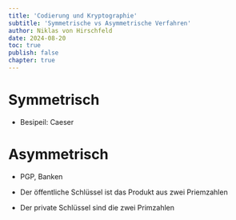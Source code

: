 ```yaml
---
title: 'Codierung und Kryptographie'
subtitle: 'Symmetrische vs Asymmetrische Verfahren'
author: Niklas von Hirschfeld
date: 2024-08-20
toc: true
publish: false
chapter: true
---
```


# Symmetrisch

- Besipeil: Caeser

# Asymmetrisch

- PGP, Banken

- Der öffentliche Schlüssel ist das Produkt aus zwei Priemzahlen
- Der private Schlüssel sind die zwei Primzahlen
